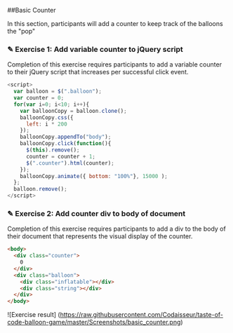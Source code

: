 ##Basic Counter

In this section, participants will add a counter to keep track of the balloons
the "pop"

### ✎ Exercise 1: Add variable counter to jQuery script

Completion of this exercise requires participants to add a variable counter to
their jQuery script that increases per successful click event.

```javascript
<script>
  var balloon = $(".balloon");
  var counter = 0;
  for(var i=0; i<10; i++){
    var balloonCopy = balloon.clone();
    balloonCopy.css({
      left: i * 200
    });
    balloonCopy.appendTo("body");
    balloonCopy.click(function(){
      $(this).remove();
      counter = counter + 1;
      $(".counter").html(counter);
    });
    balloonCopy.animate({ bottom: "100%"}, 15000 );
  };
  balloon.remove();
</script>
```

### ✎ Exercise 2: Add counter div to body of document

Completion of this exercise requires participants to add a div to the body of their
document that represents the visual display of the counter.

```html
<body>
  <div class="counter">
    0
  </div>
  <div class="balloon">
    <div class="inflatable"></div>
    <div class="string"></div>
  </div>
</body>
```

![Exercise result]
(https://raw.githubusercontent.com/Codaisseur/taste-of-code-balloon-game/master/Screenshots/basic_counter.png)

